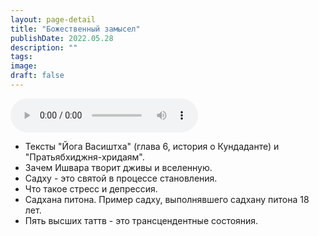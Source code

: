 ```yaml
---
layout: page-detail
title: "Божественный замысел"
publishDate: 2022.05.28
description: ""
tags:
image:
draft: false
---
```


<audio title="2022.05.28 - Божественный замысел.mp3" src="/upload/iblock/f98/f98d3f3d6cd469788f8026afba225617.mp3" controls=""></audio>

* Тексты "Йога Васиштха" (глава 6, история о Кундаданте) и "Пратьябхиджня-хридаям".
* Зачем Ишвара творит дживы и вселенную.
* Садху - это святой в процессе становления.
* Что такое стресс и депрессия.
* Садхана питона. Пример садху, выполнявшего садхану питона 18 лет.
* Пять высших таттв - это трансцендентные состояния.

  
